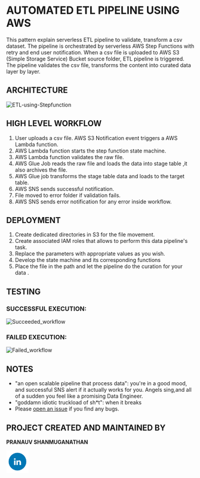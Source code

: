 # AUTOMATED ETL PIPELINE USING AWS 
This pattern explain  serverless ETL pipeline to validate, transform a csv dataset. The pipeline is orchestrated by serverless AWS Step Functions with retry and end user notification. When a csv file is uploaded to AWS S3 (Simple Storage Service) Bucket source folder, ETL pipeline is triggered. The pipeline validates the csv file, transforms the content into curated data layer by layer.

## ARCHITECTURE
![ETL-using-Stepfunction](https://github.com/PranauvShanmuganathan/aws-stepfunction-glue-redshift/assets/52068839/bd4b44da-1740-4c85-bad8-37f25daef2aa)

## HIGH LEVEL WORKFLOW 
1. User uploads a csv file. AWS S3 Notification event triggers a AWS Lambda function.
2. AWS Lambda function starts the step function state machine.
3. AWS Lambda function validates the raw file.
4. AWS Glue Job reads the raw file and loads the data into stage table ,it also archives the file.
5. AWS Glue job transforms the stage table data and loads to the target table.
6. AWS SNS sends successful notification.
7. File moved to error folder if validation fails.
8. AWS SNS sends error notification for any error inside workflow.

## DEPLOYMENT
1. Create dedicated directories in S3  for the file movement.
2. Create associated IAM roles that allows to perform this data pipeline's task.
3. Replace the parameters with appropriate values as you wish.
4. Develop the state machine and its corresponding functions
5. Place the file in the path and let the pipeline do the curation for your data .

## TESTING
### SUCCESSFUL EXECUTION:
<img width="500" alt="Succeeded_workflow" src="https://github.com/PranauvShanmuganathan/aws-stepfunction-glue-redshift/assets/52068839/355fdeaa-289c-4d19-9d7d-abede7ff8de8">

### FAILED EXECUTION:
<img width="500" alt="Failed_workflow" src="https://github.com/PranauvShanmuganathan/aws-stepfunction-glue-redshift/assets/52068839/ff0045e9-9863-4a6a-957a-9a9af5148e6b">

## NOTES
* "an open scalable pipeline that process data": you're in a good mood, and successful SNS alert if it actually works for you. Angels sing,and all of a sudden you feel like a promising Data Engineer.
* "goddamn idiotic truckload of sh*t": when it breaks
* Please [open an issue](https://github.com/PranauvShanmuganathan/aws-stepfunction-glue-redshift/issues) if you find any bugs.

## PROJECT CREATED AND MAINTAINED BY
**PRANAUV SHANMUGANATHAN** 

<a href="https://www.linkedin.com/in/pranauv-s/"><img src="https://raw.githubusercontent.com/aritraroy/social-icons/master/linkedin-icon.png" alt="linkedin"  width="60"></a>





